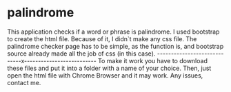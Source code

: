 # palindrome
This application checks if a word or phrase is palindrome.
I used bootstrap to create the html file. Because of it, I didn`t make any css file. The palindrome checker page has to be simple, as the function is, and bootstrap source already made all the job of css (in this case).
-----------------------------x--------------------------
To make it work you have to download these files and put it into a folder with a name of your choice. Then, just open the html file with Chrome Browser and it may work. Any issues, contact me.
